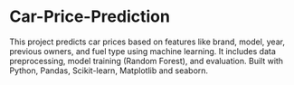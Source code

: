 # Car-Price-Prediction
This project predicts car prices based on features like brand, model, year, previous owners, and fuel type using machine learning. It includes data preprocessing, model training (Random Forest), and evaluation. Built with Python, Pandas, Scikit-learn, Matplotlib and seaborn.
